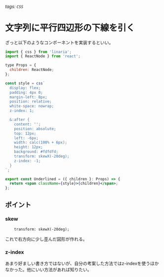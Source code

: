 ###### tags: `CSS`

# 文字列に平行四辺形の下線を引く

ざっと以下のようなコンポーネントを実装するといい。

```jsx
import { css } from 'linaria';
import { ReactNode } from 'react';

type Props = {
  children: ReactNode;
};

const style = css`
  display: flex;
  padding: 4px 0;
  margin-left: 8px;
  position: relative;
  white-space: nowrap;
  z-index: 1;

  &:after {
    content: '';
    position: absolute;
    top: 12px;
    left: -6px;
    width: calc(100% + 6px);
    height: 12px;
    background: #fdfdfd;
    transform: skewX(-20deg);
    z-index: -1;
  }
`;

export const Underlined = ({ children }: Props) => {
  return <span className={style}>{children}</span>;
};
```

## ポイント

### skew

```css=
    transform: skewX(-20deg);
```

これで右方向に少し歪んだ図形が作れる。

### z-index

あまり好ましい書き方ではないが、自分の考案した方法ではz-indexを使うほかなかった。他にいい方法があれば知りたい。
